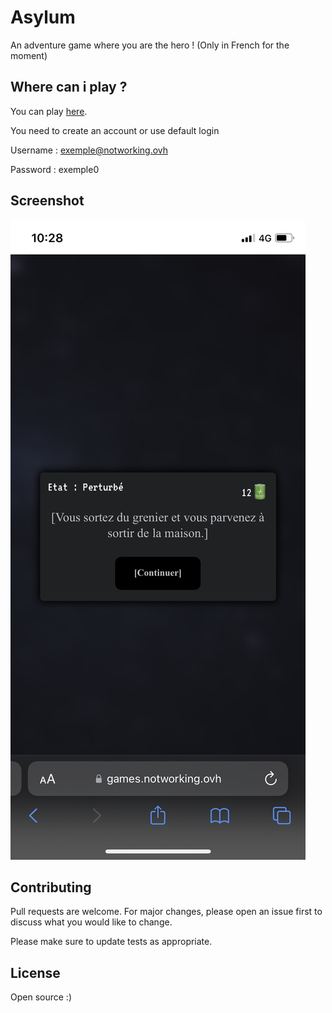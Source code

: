 # Asylum

An adventure game where you are the hero ! (Only in French for the moment)

## Where can i play ? 

You can play [here](https://games.notworking.ovh/asylum/index.html).

You need to create an account or use default login 


Username : exemple@notworking.ovh

Password : exemple0

## Screenshot

![This is an image](https://github.com/NathanKneT/Asylum/blob/main/assets/img/IMG_1458.png)

## Contributing
Pull requests are welcome. For major changes, please open an issue first to discuss what you would like to change.

Please make sure to update tests as appropriate.

## License
Open source :)
